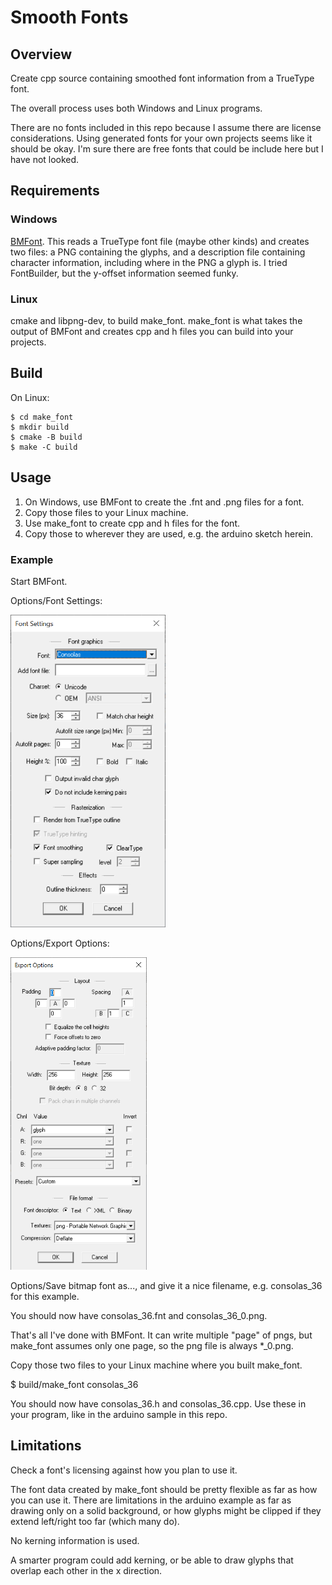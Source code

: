 # Smooth Fonts

## Overview

Create cpp source containing smoothed font information from a TrueType
font. 

The overall process uses both Windows and Linux programs.

There are no fonts included in this repo because I assume there are
license considerations. Using generated fonts for your own projects
seems like it should be okay. I'm sure there are free fonts that
could be include here but I have not looked.

## Requirements

### Windows

[BMFont](https://www.angelcode.com/products/bmfont/). This reads a
TrueType font file (maybe other kinds) and creates two files: a PNG
containing the glyphs, and a description file containing character
information, including where in the PNG a glyph is. I tried FontBuilder,
but the y-offset information seemed funky.

### Linux

cmake and libpng-dev, to build make\_font. make\_font is what takes
the output of BMFont and creates cpp and h files you can build into
your projects.

## Build

On Linux:

```
$ cd make_font
$ mkdir build
$ cmake -B build
$ make -C build
```

## Usage

1. On Windows, use BMFont to create the .fnt and .png files for a font.
2. Copy those files to your Linux machine.
3. Use make\_font to create cpp and h files for the font.
4. Copy those to wherever they are used, e.g. the arduino sketch herein.

### Example

Start BMFont.

Options/Font Settings:

<img src="images/bmfont_fontsettings.png" height="500">

Options/Export Options:

<img src="images/bmfont_exportoptions.png" height="500">

Options/Save bitmap font as..., and give it a nice filename,
e.g. consolas\_36 for this example.

You should now have consolas\_36.fnt and consolas\_36\_0.png.

That's all I've done with BMFont. It can write multiple "page" of pngs,
but make\_font assumes only one page, so the png file is always \*\_0.png.

Copy those two files to your Linux machine where you built make\_font.

$ build/make\_font consolas\_36

You should now have consolas\_36.h and consolas\_36.cpp. Use these
in your program, like in the arduino sample in this repo.

## Limitations

Check a font's licensing against how you plan to use it.

The font data created by make\_font should be pretty flexible as
far as how you can use it. There are limitations in the arduino
example as far as drawing only on a solid background, or how glyphs
might be clipped if they extend left/right too far (which many do).

No kerning information is used.

A smarter program could add kerning, or be able to draw glyphs that
overlap each other in the x direction.
